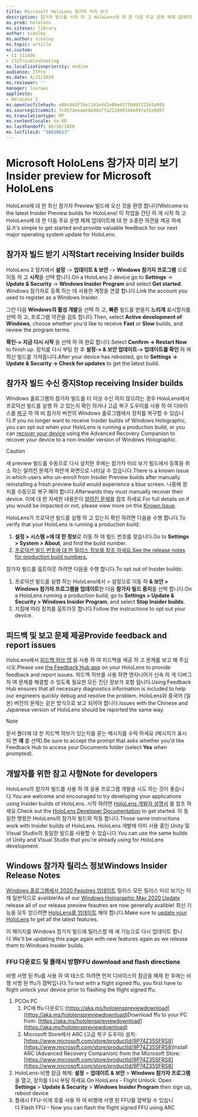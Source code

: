 ```yaml
---
title: Microsoft HoloLens 참가자 미리 보기
description: 참가자 빌드를 시작 하 고 HoloLens에 대 한 다음 주요 운영 체제 업데이트에 대 한 소중한 피드백을 제공 하는 것은 간단 합니다.
ms.prod: hololens
ms.sitesec: library
author: scooley
ms.author: scooley
ms.topic: article
ms.custom:
- CI 111456
- CSSTroubleshooting
ms.localizationpriority: medium
audience: ITPro
ms.date: 4/21/2020
ms.reviewer: ''
manager: laurawi
appliesto:
- HoloLens 2
ms.openlocfilehash: e00c043f7de1142e4d2e08e41ff0d91123d4a98b
ms.sourcegitcommit: 7c057aeeaeebb4daffa2120491d4e897a31e8d0f
ms.translationtype: MT
ms.contentlocale: ko-KR
ms.lasthandoff: 06/26/2020
ms.locfileid: "10828613"
---
```

# <span data-ttu-id="96ac3-103">Microsoft HoloLens 참가자 미리 보기</span><span class="sxs-lookup"><span data-stu-id="96ac3-103">Insider preview for Microsoft HoloLens</span></span>

<span data-ttu-id="96ac3-104">HoloLens에 대 한 최신 참가자 Preview 빌드에 오신 것을 환영 합니다!</span><span class="sxs-lookup"><span data-stu-id="96ac3-104">Welcome to the latest Insider Preview builds for HoloLens!</span></span>  <span data-ttu-id="96ac3-105">이 작업을 간단 하 게 시작 하 고 HoloLens에 대 한 다음 주요 운영 체제 업데이트에 대 한 소중한 의견을 제공 하세요.</span><span class="sxs-lookup"><span data-stu-id="96ac3-105">It's simple to get started and provide valuable feedback for our next major operating system update for HoloLens.</span></span>

## <span data-ttu-id="96ac3-106">참가자 빌드 받기 시작</span><span class="sxs-lookup"><span data-stu-id="96ac3-106">Start receiving Insider builds</span></span>

<span data-ttu-id="96ac3-107">HoloLens 2 장치에서 **설정**  ->  **업데이트 & 보안**  ->  **Windows 참가자 프로그램** 으로 이동 하 고 **시작**을 선택 합니다.</span><span class="sxs-lookup"><span data-stu-id="96ac3-107">On a HoloLens 2 device go to **Settings** -> **Update & Security** -> **Windows Insider Program** and select **Get started**.</span></span> <span data-ttu-id="96ac3-108">Windows 참가자로 등록 하는 데 사용한 계정을 연결 합니다.</span><span class="sxs-lookup"><span data-stu-id="96ac3-108">Link the account you used to register as a Windows Insider.</span></span>

<span data-ttu-id="96ac3-109">그런 다음 **Windows의 활성 개발**을 선택 하 고, **빠른** 빌드를 받을지 **느리게** 표시할지를 선택 하 고, 프로그램 약관을 검토 합니다.</span><span class="sxs-lookup"><span data-stu-id="96ac3-109">Then, select **Active development of Windows**, choose whether you'd like to receive **Fast** or **Slow** builds, and review the program terms.</span></span>

<span data-ttu-id="96ac3-110">**확인-> 지금 다시 시작** 을 선택 하 여 완료 합니다.</span><span class="sxs-lookup"><span data-stu-id="96ac3-110">Select **Confirm -> Restart Now** to finish up.</span></span> <span data-ttu-id="96ac3-111">장치를 다시 부팅 한 후 **설정-> & 보안 업데이트-> 업데이트를 확인** 하 여 최신 빌드를 가져옵니다.</span><span class="sxs-lookup"><span data-stu-id="96ac3-111">After your device has rebooted, go to **Settings -> Update & Security -> Check for updates** to get the latest build.</span></span>

## <span data-ttu-id="96ac3-112">참가자 빌드 수신 중지</span><span class="sxs-lookup"><span data-stu-id="96ac3-112">Stop receiving Insider builds</span></span>

<span data-ttu-id="96ac3-113">Windows 홀로그램의 참가자 빌드를 더 이상 수신 하지 않으려는 경우 HoloLens에서 프로덕션 빌드를 실행 하 고 있는지 확인 하거나 고급 복구 도우미를 사용 하 여 디바이스를 [복구](hololens-recovery.md) 하 여 비 참가자 버전의 Windows 홀로그램에서 장치를 복구할 수 있습니다.</span><span class="sxs-lookup"><span data-stu-id="96ac3-113">If you no longer want to receive Insider builds of Windows Holographic, you can opt out when your HoloLens is running a production build, or you can [recover your device](hololens-recovery.md) using the Advanced Recovery Companion to recover your device to a non-Insider version of Windows Holographic.</span></span>

> [!CAUTION]
> <span data-ttu-id="96ac3-114">새 preview 빌드를 수동으로 다시 설치한 후에는 참가자 미리 보기 빌드에서 등록을 취소 하는 알려진 문제가 파란색 화면으로 나타날 수 있습니다.</span><span class="sxs-lookup"><span data-stu-id="96ac3-114">There is a known issue in which users who un-enroll from Insider Preview builds after manually reinstalling a fresh preview build would experience a blue screen.</span></span> <span data-ttu-id="96ac3-115">나중에 장치를 수동으로 복구 해야 합니다.</span><span class="sxs-lookup"><span data-stu-id="96ac3-115">Afterwards they must manually recover their device.</span></span> <span data-ttu-id="96ac3-116">이에 대 한 자세한 내용은이 [알려진 문제](https://docs.microsoft.com/hololens/hololens-known-issues?source=docs#blue-screen-is-shown-after-unenrolling-from-insider-preview-builds-on-a-device-reflashed-with-a-insider-build)를 참조 하세요.</span><span class="sxs-lookup"><span data-stu-id="96ac3-116">For full details on if you would be impacted or not, please view more on this [Known Issue](https://docs.microsoft.com/hololens/hololens-known-issues?source=docs#blue-screen-is-shown-after-unenrolling-from-insider-preview-builds-on-a-device-reflashed-with-a-insider-build).</span></span>

<span data-ttu-id="96ac3-117">HoloLens가 프로덕션 빌드를 실행 하 고 있는지 확인 하려면 다음을 수행 합니다.</span><span class="sxs-lookup"><span data-stu-id="96ac3-117">To verify that your HoloLens is running a production build:</span></span>

1. <span data-ttu-id="96ac3-118">**설정 > 시스템 >에 대 한 정보**로 이동 하 여 빌드 번호를 찾습니다.</span><span class="sxs-lookup"><span data-stu-id="96ac3-118">Go to **Settings > System > About**, and find the build number.</span></span>
1. [<span data-ttu-id="96ac3-119">프로덕션 빌드 번호에 대 한 릴리스 정보를 참조 하세요.</span><span class="sxs-lookup"><span data-stu-id="96ac3-119">See the release notes for production build numbers.</span></span>](hololens-release-notes.md)

<span data-ttu-id="96ac3-120">참가자 빌드를 옵트아웃 하려면 다음을 수행 합니다.</span><span class="sxs-lookup"><span data-stu-id="96ac3-120">To opt out of Insider builds:</span></span>

1. <span data-ttu-id="96ac3-121">프로덕션 빌드를 실행 하는 HoloLens에서 > 설정으로 이동 하 **& 보안 > Windows 참가자 프로그램을 업데이트**한 다음 **참가자 빌드 중지**를 선택 합니다.</span><span class="sxs-lookup"><span data-stu-id="96ac3-121">On a HoloLens running a production build, go to **Settings > Update & Security > Windows Insider Program**, and select **Stop Insider builds**.</span></span>
1. <span data-ttu-id="96ac3-122">지침에 따라 장치를 옵트아웃 합니다.</span><span class="sxs-lookup"><span data-stu-id="96ac3-122">Follow the instructions to opt out your device.</span></span>



## <span data-ttu-id="96ac3-123">피드백 및 보고 문제 제공</span><span class="sxs-lookup"><span data-stu-id="96ac3-123">Provide feedback and report issues</span></span>

<span data-ttu-id="96ac3-124">HoloLens에서 [피드백 허브 앱](hololens-feedback.md) 을 사용 하 여 피드백을 제공 하 고 문제를 보고 해 주십시오.</span><span class="sxs-lookup"><span data-stu-id="96ac3-124">Please use [the Feedback Hub app](hololens-feedback.md) on your HoloLens to provide feedback and report issues.</span></span> <span data-ttu-id="96ac3-125">피드백 허브를 사용 하면 엔지니어가 신속 하 게 디버그 하 여 문제를 해결할 수 있도록 필요한 모든 진단 정보가 포함 됩니다.</span><span class="sxs-lookup"><span data-stu-id="96ac3-125">Using Feedback Hub ensures that all necessary diagnostics information is included to help our engineers quickly debug and resolve the problem.</span></span>  <span data-ttu-id="96ac3-126">HoloLens와 중국어 (일본) 버전의 문제는 같은 방식으로 보고 되어야 합니다.</span><span class="sxs-lookup"><span data-stu-id="96ac3-126">Issues with the Chinese and Japanese version of HoloLens should be reported the same way.</span></span>

> [!NOTE]
> <span data-ttu-id="96ac3-127">문서 폴더에 대 한 피드백 허브가 있는지를 묻는 메시지를 수락 하세요 (메시지가 표시 되 면 **예** 를 선택).</span><span class="sxs-lookup"><span data-stu-id="96ac3-127">Be sure to accept the prompt that asks whether you'd like Feedback Hub to access your Documents folder (select **Yes** when prompted).</span></span>

## <span data-ttu-id="96ac3-128">개발자를 위한 참고 사항</span><span class="sxs-lookup"><span data-stu-id="96ac3-128">Note for developers</span></span>

<span data-ttu-id="96ac3-129">HoloLens의 참가자 빌드를 사용 하 여 응용 프로그램 개발을 시도 하는 것이 좋습니다.</span><span class="sxs-lookup"><span data-stu-id="96ac3-129">You are welcome and encouraged to try developing your applications using Insider builds of HoloLens.</span></span>  <span data-ttu-id="96ac3-130">시작 하려면 [HoloLens 개발자 설명서](https://developer.microsoft.com/windows/mixed-reality/development) 를 참조 하세요.</span><span class="sxs-lookup"><span data-stu-id="96ac3-130">Check out the [HoloLens Developer Documentation](https://developer.microsoft.com/windows/mixed-reality/development) to get started.</span></span> <span data-ttu-id="96ac3-131">이 동일한 명령은 HoloLens의 참가자 빌드와 작동 합니다.</span><span class="sxs-lookup"><span data-stu-id="96ac3-131">Those same instructions work with Insider builds of HoloLens.</span></span>  <span data-ttu-id="96ac3-132">HoloLens 개발에 이미 사용 중인 Unity 및 Visual Studio의 동일한 빌드를 사용할 수 있습니다.</span><span class="sxs-lookup"><span data-stu-id="96ac3-132">You can use the same builds of Unity and Visual Studio that you're already using for HoloLens development.</span></span>


## <span data-ttu-id="96ac3-133">Windows 참가자 릴리스 정보</span><span class="sxs-lookup"><span data-stu-id="96ac3-133">Windows Insider Release Notes</span></span>

<span data-ttu-id="96ac3-134">[Windows 홀로그램에서 2020 Feautres 업데이트](hololens-release-notes.md) 릴리스 모든 릴리스 미리 보기는 이제 일반적으로 avalible!</span><span class="sxs-lookup"><span data-stu-id="96ac3-134">As of our [Windows Holographic May 2020 Update](hololens-release-notes.md) release all of our release preview feautres are now generally avalible!</span></span> <span data-ttu-id="96ac3-135">최신 기능을 모두 얻으려면 [HoloLens를 업데이트](hololens-update-hololens.md) 해야 합니다.</span><span class="sxs-lookup"><span data-stu-id="96ac3-135">Make sure to [update your HoloLens](hololens-update-hololens.md) to get all the latest features.</span></span>  

<span data-ttu-id="96ac3-136">이 페이지를 Windows 참가자 빌드에 릴리스할 때 새 기능으로 다시 업데이트 합니다.</span><span class="sxs-lookup"><span data-stu-id="96ac3-136">We'll be updating this page again with new features again as we release them to Windows Insider builds.</span></span> 

### <span data-ttu-id="96ac3-137">FFU 다운로드 및 플래시 방향</span><span class="sxs-lookup"><span data-stu-id="96ac3-137">FFU download and flash directions</span></span>
<span data-ttu-id="96ac3-138">비행 서명 된 ffu를 사용 하 여 테스트 하려면 먼저 디바이스의 잠금을 해제 한 후에는 비행 서명 된 ffu가 깜박입니다.</span><span class="sxs-lookup"><span data-stu-id="96ac3-138">To test with a flight signed ffu, you first have to flight unlock your device prior to flashing the flight signed ffu.</span></span>
1. <span data-ttu-id="96ac3-139">PC</span><span class="sxs-lookup"><span data-stu-id="96ac3-139">On PC</span></span>
    1. <span data-ttu-id="96ac3-140">PC에 ffu 다운로드:[https://aka.ms/hololenspreviewdownload](https://aka.ms/hololenspreviewdownload)</span><span class="sxs-lookup"><span data-stu-id="96ac3-140">Download ffu to your PC from: [https://aka.ms/hololenspreviewdownload](https://aka.ms/hololenspreviewdownload)</span></span>
    1. <span data-ttu-id="96ac3-141">Microsoft Store에서 ARC (고급 복구 도우미) 설치:[https://www.microsoft.com/store/productId/9P74Z35SFRS8](https://www.microsoft.com/store/productId/9P74Z35SFRS8)</span><span class="sxs-lookup"><span data-stu-id="96ac3-141">Install ARC (Advanced Recovery Companion) from the Microsoft Store: [https://www.microsoft.com/store/productId/9P74Z35SFRS8](https://www.microsoft.com/store/productId/9P74Z35SFRS8)</span></span> 
1. <span data-ttu-id="96ac3-142">HoloLens-비행 잠금 해제: **설정**  >  **업데이트 & 보안**  >  **Windows 참가자 프로그램** 을 열고, 장치를 다시 부팅 하세요.</span><span class="sxs-lookup"><span data-stu-id="96ac3-142">On HoloLens - Flight Unlock: Open **Settings** > **Update & Security** > **Windows Insider Program** then sign up, reboot device</span></span>
1. <span data-ttu-id="96ac3-143">플래시 FFU-이제 호를 사용 하 여 비행에 서명 된 FFU를 깜박일 수 있습니다.</span><span class="sxs-lookup"><span data-stu-id="96ac3-143">Flash FFU - Now you can flash the flight signed FFU using ARC</span></span> 
